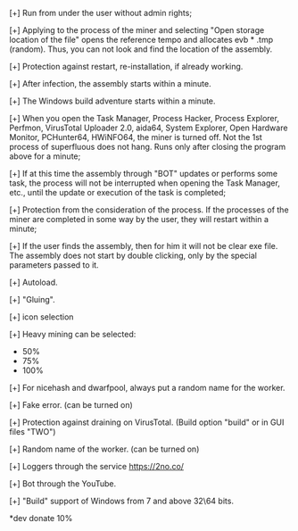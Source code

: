 [+] Run from under the user without admin rights;

[+] Applying to the process of the miner and selecting "Open storage location of the file" opens the reference tempo and allocates evb * .tmp (random). Thus, you can not look and find the location of the assembly.

[+] Protection against restart, re-installation, if already working.

[+] After infection, the assembly starts within a minute.

[+] The Windows build adventure starts within a minute.

[+] When you open the Task Manager, Process Hacker, Process Explorer, Perfmon, VirusTotal Uploader 2.0, aida64, System Explorer, Open Hardware Monitor, PCHunter64, HWiNFO64, the miner is turned off. Not the 1st process of superfluous does not hang. Runs only after closing the program above for a minute;

[+] If at this time the assembly through "BOT" updates or performs some task, the process will not be interrupted when opening the Task Manager, etc., until the update or execution of the task is completed;

[+] Protection from the consideration of the process. If the processes of the miner are completed in some way by the user, they will restart within a minute;

[+] If the user finds the assembly, then for him it will not be clear exe file. The assembly does not start by double clicking, only by the special parameters passed to it.

[+] Autoload.

[+] "Gluing".

[+] icon selection

[+] Heavy mining can be selected:
- 50%
- 75%
- 100%

[+] For nicehash and dwarfpool, always put a random name for the worker.

[+] Fake error. (can be turned on)

[+] Protection against draining on VirusTotal. (Build option "build" or in GUI files "TWO")

[+] Random name of the worker. (can be turned on)

[+] Loggers through the service https://2no.co/

[+] Bot through the YouTube.

[+] "Build" support of Windows from 7 and above 32\64 bits.

*dev donate 10%
